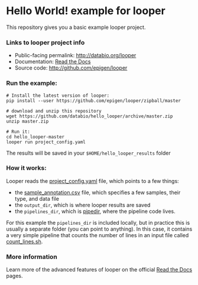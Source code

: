 # Hello World! example for looper

This repository gives you a basic example looper project.

### Links to looper project info

 * Public-facing permalink: http://databio.org/looper
 * Documentation: [Read the Docs](http://looper.readthedocs.org/)
 * Source code: http://github.com/epigen/looper

### Run the example:

```
# Install the latest version of looper:
pip install --user https://github.com/epigen/looper/zipball/master

# download and unzip this repository
wget https://github.com/databio/hello_looper/archive/master.zip
unzip master.zip

# Run it:
cd hello_looper-master
looper run project_config.yaml
```

The results will be saved in your `$HOME/hello_looper_results` folder

### How it works:

Looper reads the [project_config.yaml](project_config.yaml) file, which points to a few things:
 * the [sample_annotation.csv](sample_annotation.csv) file, which specifies a few samples, their type, and data file
 * the `output_dir`, which is where looper results are saved
 * the `pipelines_dir`, which is [pipedir](pipedir), where the pipeline code lives.

 For this example the `pipelines_dir` is included locally, but in practice this is usually a separate folder (you can point to anything). In this case, it contains a very simple pipeline that counts the number of lines in an input file called [count_lines.sh](pipedir/pipelines/count_lines.sh).


### More information

Learn more of the advanced features of looper on the official [Read the Docs](http://looper.readthedocs.org/) pages.